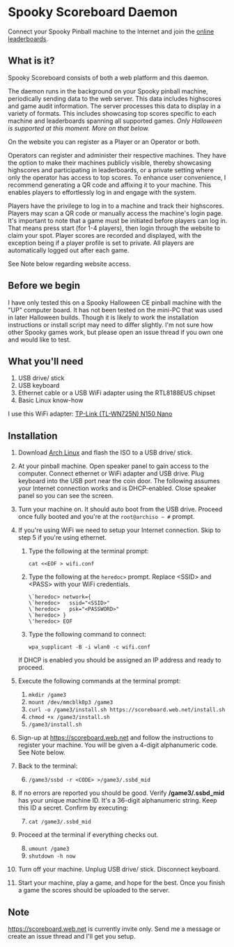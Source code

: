 Spooky Scoreboard Daemon
========================

Connect your Spooky Pinball machine to the Internet and join the
[online leaderboards](https://scoreboard.web.net).

What is it?
-----------

Spooky Scoreboard consists of both a web platform and this daemon.

The daemon runs in the background on your Spooky pinball machine, periodically
sending data to the web server. This data includes highscores and game audit
information. The server processes this data to display in a variety of formats.
This includes showcasing top scores specific to each machine and leaderboards
spanning all supported games. *Only Halloween is supported at this moment. More
on that below.*

On the website you can register as a Player or an Operator or both.

Operators can register and administer their respective machines. They have the
option to make their machines publicly visible, thereby showcasing highscores
and participating in leaderboards, or a private setting where only
the operator has access to top scores. To enhance user convenience, I recommend
generating a QR code and affixing it to your machine. This enables players to
effortlessly log in and engage with the system.

Players have the privilege to log in to a machine and track their highscores.
Players may scan a QR code or manually access the machine's login page. It's
important to note that a game must be initiated before players can log in.
That means press start (for 1-4 players), then login through the website to
claim your spot.  Player scores are recorded and displayed, with the exception
being if a player profile is set to private.  All players are automatically
logged out after each game.

See Note below regarding website access.

Before we begin
---------------

I have only tested this on a Spooky Halloween CE pinball machine with the "UP"
computer board.  It has not been tested on the mini-PC that was used in later
Halloween builds.  Though it is likely to work the installation instructions
or install script may need to differ slightly.  I'm not sure how other Spooky
games work, but please open an issue thread if you own one and would like
to test.

What you'll need
----------------

1. USB drive/ stick
2. USB keyboard
3. Ethernet cable or a USB WiFi adapter using the RTL8188EUS chipset
4. Basic Linux know-how

I use this WiFi adapter: [TP-Link (TL-WN725N) N150 Nano](https://www.amazon.ca/dp/B008IFXQFU?&_encoding=UTF8&tag=psha-20&linkCode=ur2&linkId=32f0cd11b4fa5909610f73548f409619&camp=15121&creative=330641)


Installation
------------

1. Download [Arch Linux](https://archlinux.org/download/) and flash the ISO to
   a USB drive/ stick.

2. At your pinball machine.  Open speaker panel to gain access to the computer.
   Connect ethernet or WiFi adapter and USB drive.  Plug keyboard into the
   USB port near the coin door.  The following assumes your Internet connection
   works and is DHCP-enabled.  Close speaker panel so you can see the screen.

3. Turn your machine on.  It should auto boot from the USB drive.  Proceed
   once fully booted and you're at the `root@archiso ~ #` prompt.

4. If you're using WiFi we need to setup your Internet connection. Skip
   to step 5 if you're using ethernet.

   1. Type the following at the terminal prompt:
      
      `cat <<EOF > wifi.conf`

   2. Type the following at the `heredoc>` prompt. Replace &lt;SSID&gt; and
   &lt;PASS&gt; with your WiFi credentials.

      ```
      \`heredoc> network={
      \`heredoc>   ssid="<SSID>"
      \`heredoc>   psk="<PASSWORD>"
      \`heredoc> }
      \'heredoc> EOF
      ```
   3. Type the following command to connect:
      
      `wpa_supplicant -B -i wlan0 -c wifi.conf`

   If DHCP is enabled you should be assigned an IP address and ready to proceed.
   
5. Execute the following commands at the terminal prompt:

    1. `mkdir /game3`
    2. `mount /dev/mmcblk0p3 /game3`
    3. `curl -o /game3/install.sh https://scoreboard.web.net/install.sh`
    4. `chmod +x /game3/install.sh`
    5. `/game3/install.sh`

6. Sign-up at https://scoreboard.web.net and follow the instructions to
   register your machine.  You will be given a 4-digit alphanumeric code.
   See Note below.

7. Back to the terminal:

    6. `/game3/ssbd -r <CODE> >/game3/.ssbd_mid`

8. If no errors are reported you should be good.  Verify **/game3/.ssbd_mid**
   has your unique machine ID.  It's a 36-digit alphanumeric string.
   Keep this ID a secret.  Confirm by executing:

    7. `cat /game3/.ssbd_mid`

9. Proceed at the terminal if everything checks out.

    8. `umount /game3`
    9. `shutdown -h now`

10. Turn off your machine.  Unplug USB drive/ stick.  Disconnect keyboard.

11. Start your machine, play a game, and hope for the best.  Once you finish
    a game the scores should be uploaded to the server.

Note
----
https://scoreboard.web.net is currently invite only.  Send me a message or
create an issue thread and I'll get you setup.
